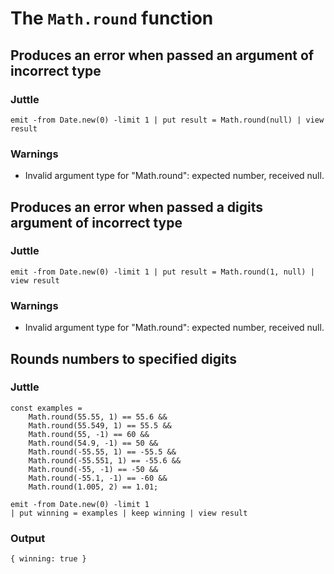# The `Math.round` function

## Produces an error when passed an argument of incorrect type

### Juttle

    emit -from Date.new(0) -limit 1 | put result = Math.round(null) | view result

### Warnings

  * Invalid argument type for "Math.round": expected number, received null.

## Produces an error when passed a digits argument of incorrect type

### Juttle

    emit -from Date.new(0) -limit 1 | put result = Math.round(1, null) | view result

### Warnings

  * Invalid argument type for "Math.round": expected number, received null.

## Rounds numbers to specified digits

### Juttle

    const examples =
        Math.round(55.55, 1) == 55.6 &&
        Math.round(55.549, 1) == 55.5 &&
        Math.round(55, -1) == 60 &&
        Math.round(54.9, -1) == 50 &&
        Math.round(-55.55, 1) == -55.5 &&
        Math.round(-55.551, 1) == -55.6 &&
        Math.round(-55, -1) == -50 &&
        Math.round(-55.1, -1) == -60 &&
        Math.round(1.005, 2) == 1.01;

    emit -from Date.new(0) -limit 1
    | put winning = examples | keep winning | view result

### Output

    { winning: true }
